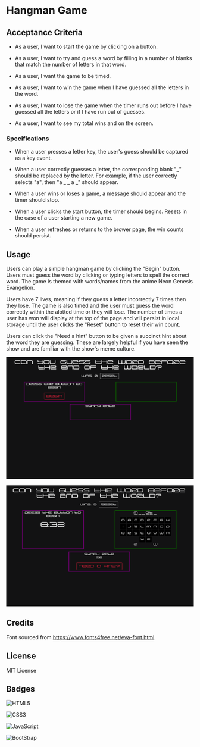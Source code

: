 # Hangman Game

## Acceptance Criteria

- As a user, I want to start the game by clicking on a button.

- As a user, I want to try and guess a word by filling in a number of blanks that match the number of letters in that word.

- As a user, I want the game to be timed.

- As a user, I want to win the game when I have guessed all the letters in the word.

- As a user, I want to lose the game when the timer runs out before I have guessed all the letters or if I have run out of guesses.

- As a user, I want to see my total wins and on the screen.

### Specifications

- When a user presses a letter key, the user's guess should be captured as a key event.

- When a user correctly guesses a letter, the corresponding blank "_" should be replaced by the letter. For example, if the user correctly selects "a", then "a _ _ a _" should appear.

- When a user wins or loses a game, a message should appear and the timer should stop.

- When a user clicks the start button, the timer should begins. Resets in the case of a user starting a new game.

- When a user refreshes or returns to the brower page, the win counts should persist.

## Usage
Users can play a simple hangman game by clicking the "Begin" button. Users must guess the word by clicking or typing letters to spell the correct word. The game is themed with words/names from the anime Neon Genesis Evangelion. 

Users have 7 lives, meaning if they guess a letter incorrectly 7 times then they lose. The game is also timed and the user must guess the word correctly within the alotted time or they will lose. The number of times a user has won will display at the top of the page and will persist in local storage until the user clicks the "Reset" button to reset their win count. 

Users can click the "Need a hint" button to be given a succinct hint about the word they are guessing. These are largely helpful if you have seen the show and are familiar with the show's meme culture. 

![Home Page before game starts](assets/images/before-game-start.png)

![Screenshot of game being played](assets/images/mid-game-shot.png)

## Credits

Font sourced from https://www.fonts4free.net/eva-font.html

## License
MIT License

## Badges

![HTML5](https://img.shields.io/badge/HTML5-E34F26?style=for-the-badge&logo=html5&logoColor=white)

![CSS3](https://img.shields.io/badge/CSS3-1572B6?style=for-the-badge&logo=css3&logoColor=white)

![JavaScript](https://img.shields.io/badge/JavaScript-323330?style=for-the-badge&logo=javascript&logoColor=F7DF1E)

![BootStrap](https://img.shields.io/badge/Bootstrap-563D7C?style=for-the-badge&logo=bootstrap&logoColor=white)
